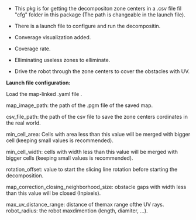- This pkg is for getting the decompositon zone centers in a .csv file fil "cfg" folder in this package (The path is changeable in the launch file).

- There is a launch file to configure and run the decompositin.

- Converage visualization added.

- Coverage rate.

- Elliminating useless zones to elliminate.

- Drive the robot through the zone centers to cover the obstacles with UV.

**Launch file configuration:**

Load the  map-linked .yaml file .

map_image_path: the path of the .pgm file of the saved map.

csv_file_path: the path of the csv file to save the zone centers cordinates in the real world.

min_cell_area: Cells with area less than this value will be merged with bigger cell (keeping small values is recommended).

min_cell_width: cells with width less than this value will be merged with bigger cells (keeping small values is recommended).

rotation_offset: value to start the slicing line rotation before starting the decomposition.

map_correction_closing_neighborhood_size: obstacle gaps with width less than this value will be closed (Inpixels).

max_uv_distance_range: distance of themax range ofthe UV rays.
robot_radius: the robot maxdimention (length, diamiter, ...).